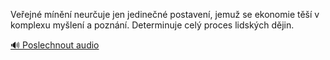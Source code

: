 
Veřejné mínění neurčuje jen jedinečné postavení, jemuž se ekonomie těší v komplexu myšlení a poznání. Determinuje celý proces lidských dějin.

[🔊 Poslechnout audio](/data/7-paragraphs/audio/chapter_168/para_008-Veejn-mnn-neuruje-jen-jedinen-postaven-j.mp3)
